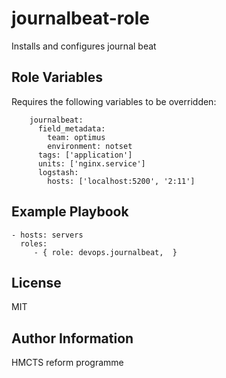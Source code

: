 journalbeat-role
=========

Installs and configures journal beat

Role Variables
--------------
Requires the following variables to be overridden:

        journalbeat:
          field_metadata:
            team: optimus
            environment: notset
          tags: ['application']
          units: ['nginx.service']
          logstash:
            hosts: ['localhost:5200', '2:11']

Example Playbook
----------------

    - hosts: servers
      roles:
         - { role: devops.journalbeat,  }

License
-------

MIT

Author Information
------------------

HMCTS reform programme

